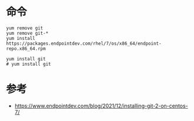 # 命令
```shell
yum remove git
yum remove git-*
yum install https://packages.endpointdev.com/rhel/7/os/x86_64/endpoint-repo.x86_64.rpm

yum install git
# yum install git
```
# 参考
- <https://www.endpointdev.com/blog/2021/12/installing-git-2-on-centos-7/>